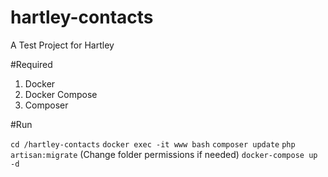 # hartley-contacts
A Test Project for Hartley

#Required
1. Docker
2. Docker Compose
3. Composer

#Run

```cd /hartley-contacts```
```docker exec -it www bash```
```composer update```
```php artisan:migrate```
(Change folder permissions if needed)
```docker-compose up -d```


